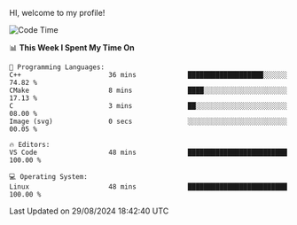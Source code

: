 HI, welcome to my profile!
<!--START_SECTION:waka-->
![Code Time](http://img.shields.io/badge/Code%20Time-1%2C892%20hrs%2016%20mins-blue)

📊 **This Week I Spent My Time On** 

```text
💬 Programming Languages: 
C++                      36 mins             ███████████████████░░░░░░   74.82 % 
CMake                    8 mins              ████░░░░░░░░░░░░░░░░░░░░░   17.13 % 
C                        3 mins              ██░░░░░░░░░░░░░░░░░░░░░░░   08.00 % 
Image (svg)              0 secs              ░░░░░░░░░░░░░░░░░░░░░░░░░   00.05 % 

🔥 Editors: 
VS Code                  48 mins             █████████████████████████   100.00 % 

💻 Operating System: 
Linux                    48 mins             █████████████████████████   100.00 % 
```


 Last Updated on 29/08/2024 18:42:40 UTC
<!--END_SECTION:waka-->

